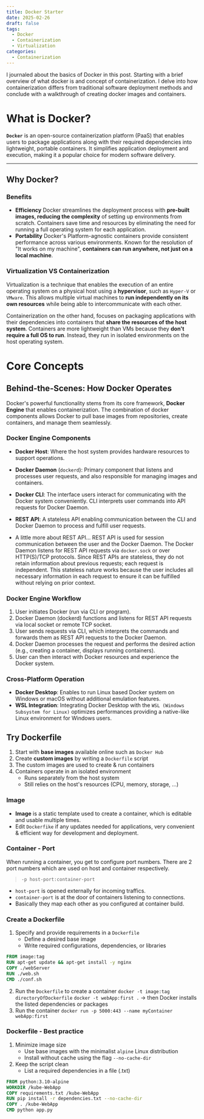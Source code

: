 ```yaml
---
title: Docker Starter
date: 2025-02-26
draft: false
tags:
  - Docker
  - Containerization
  - Virtualization
categories: 
  - Containerization
---
```


I journaled about the basics of Docker in this post. Starting with a brief overview of what docker is and concept of containerization. I delve into how containerization differs from traditional software deployment methods and conclude with a walkthrough of creating docker images and containers.

# What is Docker?

**`Docker`** is an open-source containerization platform (PaaS) that enables users to package applications along with their required dependencies into lightweight, portable containers. It simplifies application deployment and execution, making it a popular choice for modern software delivery.

---
## Why Docker?
### Benefits
- **Efficiency**
	Docker streamlines the deployment process with **pre-built images, reducing the complexity** of setting up environments from scratch. Containers save time and resources by eliminating the need for running a full operating system for each application.
- **Portability**
	Docker's Platform-agnostic containers provide consistent performance across various environments. Known for the resolution of "It works on my machine", **containers can run anywhere, not just on a local machine**.

### Virtualization VS Containerization
Virtualization is a technique that enables the execution of an entire operating system on a physical host using a **hypervisor**, such as `Hyper-V` or `VMware`. This allows multiple virtual machines to **run independently on its own resources** while being able to intercommunicate with each other.

Containerization on the other hand, focuses on packaging applications with their dependencies into containers that **share the resources of the host system**. Containers are more lightweight than VMs because they **don't require a full OS to run**. Instead, they run in isolated environments on the host operating system. 

# Core Concepts
## Behind-the-Scenes: How Docker Operates

Docker's powerful functionality stems from its core framework, **Docker Engine** that enables containerization. The combination of docker components allows Docker to pull base images from repositories, create containers, and manage them seamlessly. 

### Docker Engine Components
- **Docker Host**: Where the host system provides hardware resources to support operations.
- **Docker Daemon** (`dockerd`): Primary component that listens and processes user requests, and also responsible for managing images and containers.
- **Docker CLI**: The interface users interact for communicating with the Docker system conveniently. CLI interprets user commands into API requests for Docker Daemon.
- **REST API**: A stateless API enabling communication between the CLI and Docker Daemon to process and fulfill user requests.

- A little more about REST API...
	REST API is used for session communication between the user and the Docker Daemon. The Docker Daemon listens for REST API requests via `docker.sock` or over HTTP(S)/TCP protocols. Since REST APIs are stateless, they do not retain information about previous requests; each request is independent. This stateless nature works because the user includes all necessary information in each request to ensure it can be fulfilled without relying on prior context.

### Docker Engine Workflow
1. User initiates Docker (run via CLI or program).
2. Docker Daemon (dockerd) functions and listens for REST API requests via local socket or remote TCP socket.
3. User sends requests via CLI, which interprets the commands and forwards them as REST API requests to the Docker Daemon.
4. Docker Daemon processes the request and performs the desired action (e.g., creating a container, displays running containers).
5. User can then interact with Docker resources and experience the Docker system.

### Cross-Platform Operation
- **Docker Desktop**: Enables to run Linux based Docker system on Windows or macOS without additional emulation features. 
- **WSL Integration**: Integrating Docker Desktop with the `WSL (Windows Subsystem for Linux)` optimizes performances providing a native-like Linux environment for Windows users.

## Try Dockerfile

1. Start with **base images** available online such as `Docker Hub`
2. Create **custom images** by writing a `Dockerfile` script
3. The custom images are used to create & run containers
4. Containers operate in an isolated environment
	- Runs separately from the host system
	- Still relies on the host's resources (CPU, memory, storage, ...)

### Image
- **Image** is a static template used to create a container, which is editable and usable multiple times. 
- Edit `Dockerfike` if any updates needed for applications, very convenient & efficient way for development and deployment.

### Container - Port
When running a container, you get to configure port numbers. There are 2 port numbers which are used on host and container respectively. 
> `-p host-port:container-port` 
- `host-port` is opened externally for incoming traffics.
- `container-port` is at the door of containers listening to connections.
- Basically they map each other as you configured at container build.

### Create a Dockerfile
1. Specify and provide requirements in a `Dockerfile`
	- Define a desired base image 
	- Write required configurations, dependencies, or libraries
```dockerfile
FROM image:tag
RUN apt-get update && apt-get install -y nginx
COPY ./webServer
RUN ./web.sh
CMD ./conf.sh
```
2. Run the `Dockerfile` to create a container
	`docker -t image:tag directoryOfDockerfile`
	`docker -t webApp:first .`
	-> then Docker installs the listed dependencies or packages
3. Run the container
	`docker run -p 5000:443 --name myContainer webApp:first`

### Dockerfile - Best practice
1. Minimize image size
	- Use base images with the minimalist `alpine` Linux distribution
	- Install without cache using the flag `--no-cache-dir`
2. Keep the script clean
	- List a required dependencies in a file (.txt)
```dockerfile
FROM python:3.10-alpine
WORKDIR /kube-WebApp
COPY requirements.txt /kube-WebApp
RUN pip install -r dependencies.txt --no-cache-dir
COPY . /kube-WebApp
CMD python app.py
```

